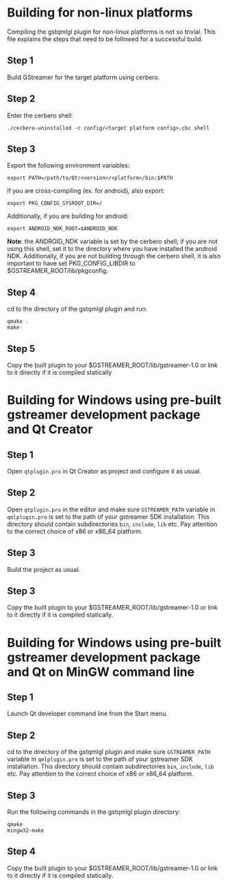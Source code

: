 # Building for non-linux platforms

Compiling the gstqmlgl plugin for non-linux platforms is not so trivial.
This file explains the steps that need to be followed for a successful build.

## Step 1

Build GStreamer for the target platform using cerbero.

## Step 2

Enter the cerbero shell:
```
./cerbero-uninstalled -c config/<target platform config>.cbc shell
```

## Step 3

Export the following environment variables:
```
export PATH=/path/to/Qt/<version>/<platform>/bin:$PATH
```

if you are cross-compiling (ex. for android), also export:
```
export PKG_CONFIG_SYSROOT_DIR=/
```

Additionally, if you are building for android:
```
export ANDROID_NDK_ROOT=$ANDROID_NDK
```

**Note**: the ANDROID_NDK variable is set by the cerbero shell; if you are not
using this shell, set it to the directory where you have installed the android
NDK. Additionally, if you are not building through the cerbero shell, it is also
important to have set PKG_CONFIG_LIBDIR to $GSTREAMER_ROOT/lib/pkgconfig.

## Step 4

cd to the directory of the gstqmlgl plugin and run:
```
qmake .
make
```

## Step 5

Copy the built plugin to your $GSTREAMER_ROOT/lib/gstreamer-1.0 or link to it
directly if it is compiled statically

# Building for Windows using pre-built gstreamer development package and Qt Creator 

## Step 1

Open `qtplugin.pro` in Qt Creator as project and configure it as usual. 

## Step 2

Open `qtplugin.pro` in the editor and make sure `GSTREAMER_PATH` 
variable in `qmlplugin.pro` is set to the path of your gstreamer SDK installation. This directory 
should contain subdirectories `bin`, `include`, `lib` etc. Pay attention to the correct choice 
of x86 or x86_64 platform. 

## Step 3

Build the project as usual.

## Step 3 

Copy the built plugin to your $GSTREAMER_ROOT/lib/gstreamer-1.0 or link to it
directly if it is compiled statically.

# Building for Windows using pre-built gstreamer development package and Qt on MinGW command line 

## Step 1 

Launch Qt developer command line from the Start menu.

## Step 2 

cd to the directory of the gstqmlgl plugin and make sure `GSTREAMER_PATH` 
variable in `qmlplugin.pro` is set to the path of your gstreamer SDK installation. This directory 
should contain subdirectories `bin`, `include`, `lib` etc. Pay attention to the correct choice 
of x86 or x86_64 platform. 

## Step 3

Run the following commands in the gstqmlgl plugin directory:

```
qmake 
mingw32-make
```

## Step 4

Copy the built plugin to your $GSTREAMER_ROOT/lib/gstreamer-1.0 or link to it
directly if it is compiled statically.